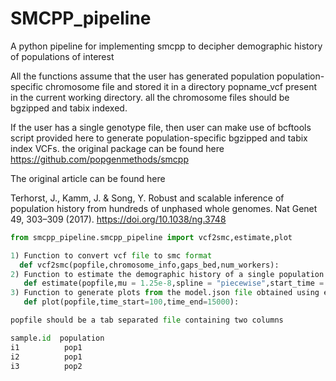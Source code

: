 # SMCPP_pipeline
A python pipeline for implementing smcpp to decipher demographic history of populations of interest

All the functions assume that the user has generated population population-specific chromosome file and stored it in a directory popname_vcf present in the current working directory. all the chromosome files should be bgzipped and tabix indexed.

If the user has a single genotype file, then user can make use of bcftools script provided here to generate population-specific bgzipped and tabix index VCFs.
the original package can be found here
https://github.com/popgenmethods/smcpp

The original article can be found here

Terhorst, J., Kamm, J. & Song, Y. Robust and scalable inference of population history from hundreds of unphased whole genomes. Nat Genet 49, 303–309 (2017). https://doi.org/10.1038/ng.3748

```python
from smcpp_pipeline.smcpp_pipeline import vcf2smc,estimate,plot

1) Function to convert vcf file to smc format
  def vcf2smc(popfile,chromosome_info,gaps_bed,num_workers):
2) Function to estimate the demographic history of a single population
   def estimate(popfile,mu = 1.25e-8,spline = "piecewise",start_time = 100, end_time=100000,knots = 8):
3) Function to generate plots from the model.json file obtained using estimate function
   def plot(popfile,time_start=100,time_end=15000):

popfile should be a tab separated file containing two columns

sample.id  population
i1          pop1
i2          pop1
i3          pop2  
